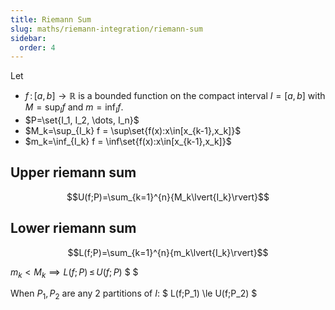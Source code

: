 ```yaml
---
title: Riemann Sum
slug: maths/riemann-integration/riemann-sum
sidebar:
  order: 4
---
```


Let

- $f\,:\,[a,b]\rightarrow\mathbb{R}$ is a bounded function on the compact
  interval $I=[a,b]$ with $M=\sup_I f$ and $m=\inf_I f$.
- $P=\set{I_1, I_2, \dots, I_n}$
- $M_k=\sup_{I_k} f = \sup\set{f(x):x\in[x_{k-1},x_k]}$
- $m_k=\inf_{I_k} f = \inf\set{f(x):x\in[x_{k-1},x_k]}$

## Upper riemann sum

```math
U(f;P)=\sum_{k=1}^{n}{M_k\lvert{I_k}\rvert}
```

## Lower riemann sum

```math
L(f;P)=\sum_{k=1}^{n}{m_k\lvert{I_k}\rvert}
```

$m_k<M_k \implies L(f;P)\,\le\,U(f;P)$ $ $

When $P_1, P_2$ are any 2 partitions of $I$: $ L(f;P_1) \le U(f;P_2) $
